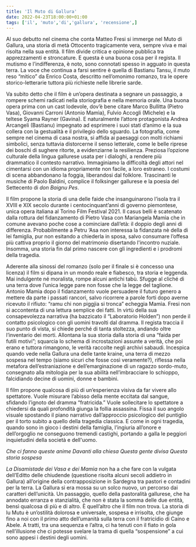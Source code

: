 ```yaml
---
title: 'Il Muto di Gallura'
date: 2022-04-23T18:00:00+01:00
tags: ['il', 'muto','di','gallura', 'recensione',]
---
```


Al suo debutto nel cinema che conta Matteo Fresi si immerge nel Muto di Gallura, una storia di metà Ottocento tragicamente vera, sempre viva e mai risolta nella sua entità. Il film divide critica e opinione pubblica tra apprezzamenti e stroncature. E questa è una buona cosa per il regista. Il mutismo e l’indifferenza, è noto, sono connotati spesso in agguato in questa terra. La voce che continua a farsi sentire è quella di Bastianu Tansu, il muto reso “mitico” da Enrico Costa, descritto nell’omonimo romanzo, tra le opere storico-letterarie tuttora più richieste nelle librerie sarde.  

Va subito detto che il film è un’opera destinata a segnare un passaggio, a rompere schemi radicati nella storiografia e nella memoria orale. Una buona opera prima con un cast lodevole, dov’è bene citare Marco Bullitta (Pietro Vasa), Giovanni Carroni (Antonio Mamìa), Fulvio Accogli (Michele) e la teltese Syama Rayner (Gavina). E naturalmente l’attore protagonista Andrea Arcangeli (Bastianu) impegnato ad esprimere i suoi stati d’animo e la sua collera con la gestualità e il privilegio dello sguardo. La fotografia, come sempre nel cinema di casa nostra, si affida ai paesaggi con molti richiami simbolici, senza tuttavia distorcerne il senso letterale, come le belle riprese dei boschi di sughere ritorte, a evidenziarne la resilienza. Preziosa l’opzione culturale della lingua gallurese usata per i dialoghi, a rendere più drammatico il contesto narrativo. Immaginiamo la difficoltà degli attori nel cimentarsi con un idioma propriamente non facile, a loro estraneo. I costumi di scena abbandonano la foggia, liberandosi dal folklore. Trascinanti le musiche di Paolo Baldini, complice il folksinger gallurese e la poesia del Settecento di *don Baignu Pes*.

Il film propone la storia di una delle faide che insanguinarono l’isola tra il XVIII e XIX secolo durante i centocinquant’anni di governo piemontese, unica opera italiana al Torino Film Festival 2021. Il casus belli è scatenato dalla rottura del fidanzamento di Pietro Vasa con Mariangela Mamìa che in comune avevano poche cose a cominciare dall’età: il doppio degli anni di differenza. Probabilmente a Petru ‘Asa non interessa la fidanzata nè della di lei famiglia, pur non esitando a chiederla in sposa, salvo consumare l’offesa più cattiva proprio il giorno del matrimonio disertando l'incontro nuziale. Insomma, una storia fin dal primo nascere con gli ingredienti e i prodromi della tragedia.   

Aderente alla sinossi del romanzo (solo per il finale si è concesso una licenza) il film si dipana in un mondo reale e fiabesco, tra storia e leggenda. Mai indulgente né moralista, rompe alcuni antichi tabù. Sfugge al cliché di una terra dove l’unica legge pare non fosse che la legge del taglione. Antonio Mamìa dopo il fidanzamento vuole persuadere il futuro genero a mettere da parte i passati rancori, salvo ricorrere a parole forti dopo averne ricevuto il rifiuto: “ramu chi non piggjia si tronca” echeggia Mamìa. Fresi non si accontenta di una lettura semplice dei fatti. In virtù della sua consapevolezza narrativa (ha bazzicato il “Laboratorio Holden”) non perde il contatto psicologico con gli uomini travolti dal dramma. Il regista traccia il suo punto di vista, si chiede perché di tanta stoltezza, andando oltre l’inventario dei morti. Allontana la sua storia dalla storia di una “faida per futili motivi”; squarcia lo schema di incrostazioni assunte a verità, che poi erano e tuttora rimangono, le verità raccolte negli archivi sabaudi. Incespica quando vede nella Gallura una delle tante kraine, una terra di mezzo sospesa nel tempo (siamo sicuri che fosse così veramente?), riflessa nella metafora dell’estraniazione e dell’emarginazione di un ragazzo sordo-muto, consegnato alla mitologia per la sua abilità nell’imbracciare lo schioppo, falcidiando decine di uomini, donne e bambini.   

Il film propone qualcosa di più di un’esperienza visiva da far vivere allo spettatore. Vuole misurare l’abisso della mente eccitata dal sangue, sfidando l’ignoto del dramma “fratricida.” Vuole sollecitare lo spettatore a chiedersi da quali profondità giunga la follia assassina. Fissa il suo angolo visuale spostando il piano narrativo dall’approccio psicologico del puntiglio per il torto subito a quello della tragedia classica. E come in ogni tragedia, quando sono in gioco i destini della famiglia, l’ingiuria all’onore e dell’orgoglio ne conseguono tremendi castighi, portando a galla le peggiori inquietudini della società e dell'uomo. 

_Che ci fanno queste anime_
_Davanti alla chiesa_
_Questa gente divisa_
_Questa storia sospesa_

*La Disamistade dei Vasa e dei Mamìa* non ha a che fare con la vulgata dell’Editto delle chiudende (questione risolta alcuni secoli addietro in Gallura) all’origine della contrapposizione in Sardegna tra pastori e contadini per la terra. La Gallura si era mossa su un solco nuovo, un percorso dai caratteri dell’unicità. Un passaggio, quello della pastoralità gallurese, che ha annodato erranza e stanzialità, che non è stata la somma delle due entità, bensì qualcosa di più e di altro. È quell’altro che il film non trova. La storia di lu Mutu è un’ostilità dolorosa e universale, sospesa e irrisolta, che giunge fino a noi con il primo atto dell’umanità sulla terra con il fratricidio di Caino e Abele. A tratti, tra una sequenza e l’altra, ci ha tenuti con il fiato in gola nell’illusione che ci potesse svelare la trama di quella “sospensione” a cui sono appesi i destini degli uomini. 
